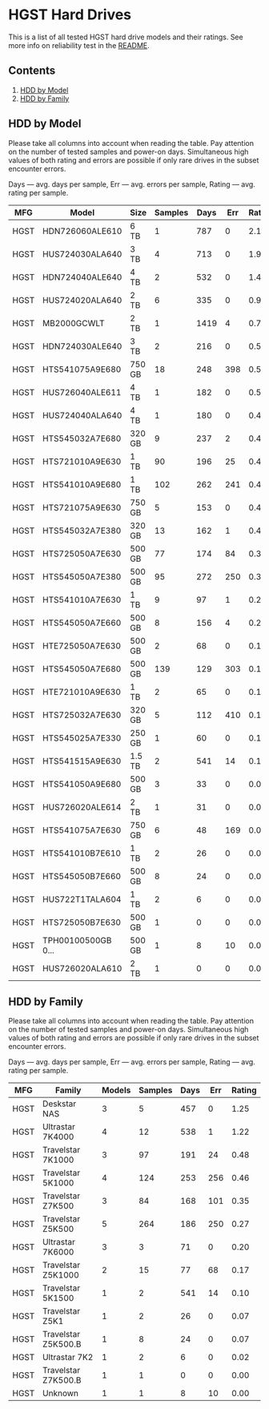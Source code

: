 HGST Hard Drives
================

This is a list of all tested HGST hard drive models and their ratings. See more
info on reliability test in the [README](https://github.com/linuxhw/SMART).

Contents
--------

1. [ HDD by Model  ](#hdd-by-model)
2. [ HDD by Family ](#hdd-by-family)

HDD by Model
------------

Please take all columns into account when reading the table. Pay attention on the
number of tested samples and power-on days. Simultaneous high values of both rating
and errors are possible if only rare drives in the subset encounter errors.

Days   — avg. days per sample,
Err    — avg. errors per sample,
Rating — avg. rating per sample.

| MFG       | Model              | Size   | Samples | Days  | Err   | Rating |
|-----------|--------------------|--------|---------|-------|-------|--------|
| HGST      | HDN726060ALE610    | 6 TB   | 1       | 787   | 0     | 2.16   |
| HGST      | HUS724030ALA640    | 3 TB   | 4       | 713   | 0     | 1.95   |
| HGST      | HDN724040ALE640    | 4 TB   | 2       | 532   | 0     | 1.46   |
| HGST      | HUS724020ALA640    | 2 TB   | 6       | 335   | 0     | 0.92   |
| HGST      | MB2000GCWLT        | 2 TB   | 1       | 1419  | 4     | 0.78   |
| HGST      | HDN724030ALE640    | 3 TB   | 2       | 216   | 0     | 0.59   |
| HGST      | HTS541075A9E680    | 750 GB | 18      | 248   | 398   | 0.54   |
| HGST      | HUS726040ALE611    | 4 TB   | 1       | 182   | 0     | 0.50   |
| HGST      | HUS724040ALA640    | 4 TB   | 1       | 180   | 0     | 0.49   |
| HGST      | HTS545032A7E680    | 320 GB | 9       | 237   | 2     | 0.49   |
| HGST      | HTS721010A9E630    | 1 TB   | 90      | 196   | 25    | 0.49   |
| HGST      | HTS541010A9E680    | 1 TB   | 102     | 262   | 241   | 0.47   |
| HGST      | HTS721075A9E630    | 750 GB | 5       | 153   | 0     | 0.42   |
| HGST      | HTS545032A7E380    | 320 GB | 13      | 162   | 1     | 0.42   |
| HGST      | HTS725050A7E630    | 500 GB | 77      | 174   | 84    | 0.36   |
| HGST      | HTS545050A7E380    | 500 GB | 95      | 272   | 250   | 0.36   |
| HGST      | HTS541010A7E630    | 1 TB   | 9       | 97    | 1     | 0.23   |
| HGST      | HTS545050A7E660    | 500 GB | 8       | 156   | 4     | 0.22   |
| HGST      | HTE725050A7E630    | 500 GB | 2       | 68    | 0     | 0.19   |
| HGST      | HTS545050A7E680    | 500 GB | 139     | 129   | 303   | 0.18   |
| HGST      | HTE721010A9E630    | 1 TB   | 2       | 65    | 0     | 0.18   |
| HGST      | HTS725032A7E630    | 320 GB | 5       | 112   | 410   | 0.17   |
| HGST      | HTS545025A7E330    | 250 GB | 1       | 60    | 0     | 0.17   |
| HGST      | HTS541515A9E630    | 1.5 TB | 2       | 541   | 14    | 0.10   |
| HGST      | HTS541050A9E680    | 500 GB | 3       | 33    | 0     | 0.09   |
| HGST      | HUS726020ALE614    | 2 TB   | 1       | 31    | 0     | 0.09   |
| HGST      | HTS541075A7E630    | 750 GB | 6       | 48    | 169   | 0.08   |
| HGST      | HTS541010B7E610    | 1 TB   | 2       | 26    | 0     | 0.07   |
| HGST      | HTS545050B7E660    | 500 GB | 8       | 24    | 0     | 0.07   |
| HGST      | HUS722T1TALA604    | 1 TB   | 2       | 6     | 0     | 0.02   |
| HGST      | HTS725050B7E630    | 500 GB | 1       | 0     | 0     | 0.00   |
| HGST      | TPH00100500GB 0... | 500 GB | 1       | 8     | 10    | 0.00   |
| HGST      | HUS726020ALA610    | 2 TB   | 1       | 0     | 0     | 0.00   |

HDD by Family
-------------

Please take all columns into account when reading the table. Pay attention on the
number of tested samples and power-on days. Simultaneous high values of both rating
and errors are possible if only rare drives in the subset encounter errors.

Days   — avg. days per sample,
Err    — avg. errors per sample,
Rating — avg. rating per sample.

| MFG       | Family                 | Models | Samples | Days  | Err   | Rating |
|-----------|------------------------|--------|---------|-------|-------|--------|
| HGST      | Deskstar NAS           | 3      | 5       | 457   | 0     | 1.25   |
| HGST      | Ultrastar 7K4000       | 4      | 12      | 538   | 1     | 1.22   |
| HGST      | Travelstar 7K1000      | 3      | 97      | 191   | 24    | 0.48   |
| HGST      | Travelstar 5K1000      | 4      | 124     | 253   | 256   | 0.46   |
| HGST      | Travelstar Z7K500      | 3      | 84      | 168   | 101   | 0.35   |
| HGST      | Travelstar Z5K500      | 5      | 264     | 186   | 250   | 0.27   |
| HGST      | Ultrastar 7K6000       | 3      | 3       | 71    | 0     | 0.20   |
| HGST      | Travelstar Z5K1000     | 2      | 15      | 77    | 68    | 0.17   |
| HGST      | Travelstar 5K1500      | 1      | 2       | 541   | 14    | 0.10   |
| HGST      | Travelstar Z5K1        | 1      | 2       | 26    | 0     | 0.07   |
| HGST      | Travelstar Z5K500.B    | 1      | 8       | 24    | 0     | 0.07   |
| HGST      | Ultrastar 7K2          | 1      | 2       | 6     | 0     | 0.02   |
| HGST      | Travelstar Z7K500.B    | 1      | 1       | 0     | 0     | 0.00   |
| HGST      | Unknown                | 1      | 1       | 8     | 10    | 0.00   |
